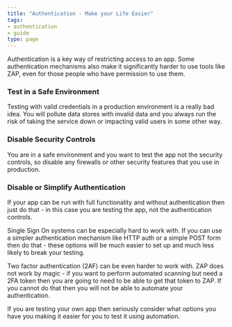 ```yaml
---
title: "Authentication - Make your Life Easier"
tags: 
- authentication
- guide
type: page
---
```


Authentication is a key way of restricting access to an app.
Some authentication mechanisms also make it significantly harder to use tools like ZAP, even for those people who have permission to use them.

### Test in a Safe Environment

Testing with valid credentials in a production environment is a really bad idea. 
You will pollute data stores with invalid data and you always run the risk of taking the service down or impacting valid users in some other way.

### Disable Security Controls

You are in a safe environment and you want to test the app not the security controls, so disable any firewalls or other security features 
that you use in production.

### Disable or Simplify Authentication

If your app can be run with full functionality and without authentication then just do that - in this case you are testing the app, not the authentication controls.

Single Sign On systems can be especially hard to work with. 
If you can use a simpler authentication mechanism like HTTP auth or a simple POST form then do that - these options will be much
easier to set up and much less likely to break your testing.

Two factor authentication (2AF) can be even harder to work with.
ZAP does not work by magic - if you want to perform automated scanning but need a 2FA token then you are going to need to be able to 
get that token to ZAP. If you cannot do that then you will not be able to automate your authentication.

If you are testing your own app then seriously consider what options you have you making it easier for you to test it using automation.